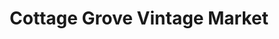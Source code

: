 ---
title: "Cottage Grove Vintage Market"
url: /greenville/cottage-grove-vintage-market/
shop: charity
---